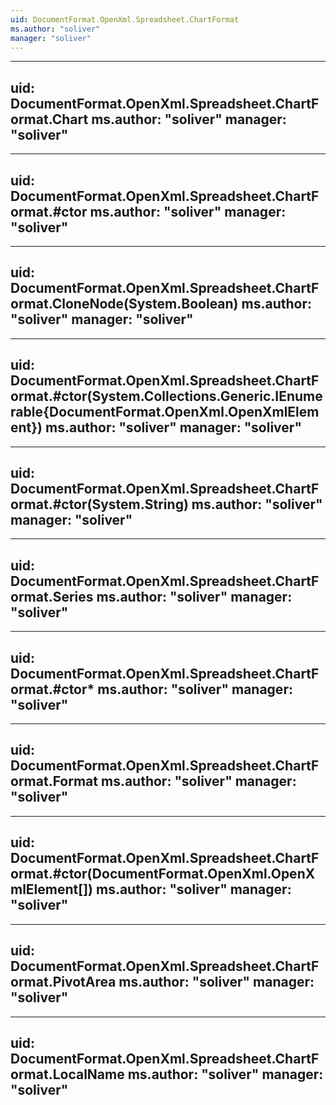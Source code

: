 ```yaml
---
uid: DocumentFormat.OpenXml.Spreadsheet.ChartFormat
ms.author: "soliver"
manager: "soliver"
---
```


---
uid: DocumentFormat.OpenXml.Spreadsheet.ChartFormat.Chart
ms.author: "soliver"
manager: "soliver"
---

---
uid: DocumentFormat.OpenXml.Spreadsheet.ChartFormat.#ctor
ms.author: "soliver"
manager: "soliver"
---

---
uid: DocumentFormat.OpenXml.Spreadsheet.ChartFormat.CloneNode(System.Boolean)
ms.author: "soliver"
manager: "soliver"
---

---
uid: DocumentFormat.OpenXml.Spreadsheet.ChartFormat.#ctor(System.Collections.Generic.IEnumerable{DocumentFormat.OpenXml.OpenXmlElement})
ms.author: "soliver"
manager: "soliver"
---

---
uid: DocumentFormat.OpenXml.Spreadsheet.ChartFormat.#ctor(System.String)
ms.author: "soliver"
manager: "soliver"
---

---
uid: DocumentFormat.OpenXml.Spreadsheet.ChartFormat.Series
ms.author: "soliver"
manager: "soliver"
---

---
uid: DocumentFormat.OpenXml.Spreadsheet.ChartFormat.#ctor*
ms.author: "soliver"
manager: "soliver"
---

---
uid: DocumentFormat.OpenXml.Spreadsheet.ChartFormat.Format
ms.author: "soliver"
manager: "soliver"
---

---
uid: DocumentFormat.OpenXml.Spreadsheet.ChartFormat.#ctor(DocumentFormat.OpenXml.OpenXmlElement[])
ms.author: "soliver"
manager: "soliver"
---

---
uid: DocumentFormat.OpenXml.Spreadsheet.ChartFormat.PivotArea
ms.author: "soliver"
manager: "soliver"
---

---
uid: DocumentFormat.OpenXml.Spreadsheet.ChartFormat.LocalName
ms.author: "soliver"
manager: "soliver"
---
